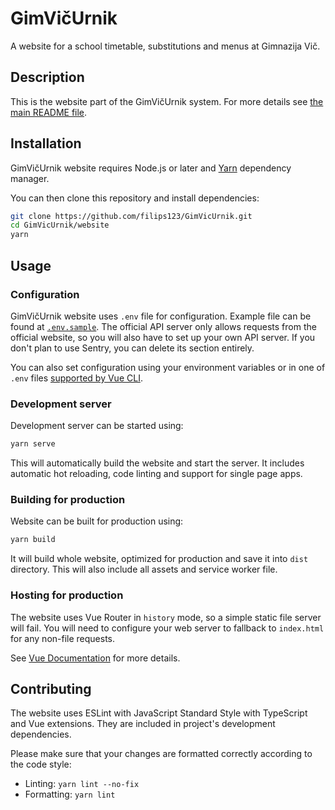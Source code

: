 GimVičUrnik
===========

A website for a school timetable, substitutions and menus at Gimnazija Vič.

## Description

This is the website part of the GimVičUrnik system. For more details see [the main README file](../README.md).

## Installation

GimVičUrnik website requires Node.js or later and [Yarn](https://yarnpkg.com/) dependency manager.

You can then clone this repository and install dependencies:

```bash
git clone https://github.com/filips123/GimVicUrnik.git
cd GimVicUrnik/website
yarn
```

## Usage

### Configuration

GimVičUrnik website uses `.env` file for configuration. Example file can be found at [`.env.sample`](.env.sample). The official API server only allows requests from the official website, so you will also have to set up your own API server. If you don't plan to use Sentry, you can delete its section entirely.

You can also set configuration using your environment variables or in one of `.env` files [supported by Vue CLI](https://cli.vuejs.org/guide/mode-and-env.html).

### Development server

Development server can be started using:

```bash
yarn serve
```

This will automatically build the website and start the server. It includes automatic hot reloading, code linting and support for single page apps.

### Building for production

Website can be built for production using:

```bash
yarn build
```

It will build whole website, optimized for production and save it into `dist` directory. This will also include all assets and service worker file.

### Hosting for production

The website uses Vue Router in `history` mode, so a simple static file server will fail. You will need to configure your web server to fallback to `index.html` for any non-file requests.

See [Vue Documentation](https://cli.vuejs.org/guide/deployment.html) for more details.

## Contributing

The website uses ESLint with JavaScript Standard Style with TypeScript and Vue extensions. They are included in project's development dependencies.

Please make sure that your changes are formatted correctly according to the code style:

* Linting: `yarn lint --no-fix`
* Formatting: `yarn lint`
